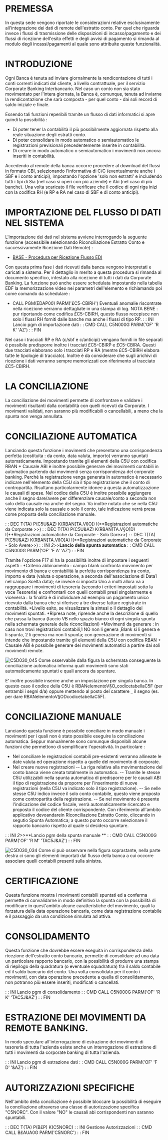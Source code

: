 # PREMESSA
In questa sede vengono riportate le considerazioni relative esclusivamente all'integrazione dei dati di remote dell'estratto conto. Per quel che riguarda invece i flussi di trasmissione delle disposizioni di incasso/pagamento e dei flussi di ricezione dell'esito effetti e degli avvisi di pagamento si rimanda al modulo degli incassi/pagamenti al quale sono attribuite queste funzionalità.

# INTRODUZIONE
Ogni Banca è tenuta ad inviare giornalmente la rendicontazione di tutti i conti correnti indicati dal cliente, a livello contrattuale, per il servizio Corporate Banking Interbancario. Nel caso un conto non sia stato movimentato per l'intera giornata, la Banca è, comunque, tenuta ad inviarne la rendicontazione che sarà composta - per quel conto - dai soli record di saldo iniziale e finale.

Essendo tali funzioni reperibili tramite un flusso di dati informatici si apre quindi la
possibilità : 

- Di poter tener la contabilità il più possibilmente aggiornata rispetto alla reale situazione degli estratti conto.
- Di poter consolidare in modo automatico o semiautomatico le registrazioni previsionali precedentemente inserite in contabilità.
- Di creare in modo automatico o semiautomatico i movimenti non ancora inseriti in contabilità.


Accedendo al remote della banca occorre procedere al download del flussi in formato CBI, selezionando l'informativa di C/C (eventualmente anche i SBF e i conto anticipi), impostando l'opzione 'solo non estratti' e includendo tutti i tipi di Sia (nel caso si operi con più aziende) e Abi (nel caso di più banche). Una volta scaricato il file verificare che il codice di ogni riga inizi con la codifica RH (e RP e RA nel caso di SBF e di conto anticipi).

# IMPORTAZIONE DEL FLUSSO DI DATI NEL SISTEMA

L'importazione dei dati nel sistema avviene interrogando la seguente funzione (accessibile selezionando Riconciliazione Estratto Conto e successivamente Ricezione Dati Remote) : 

- [BASE - Procedura per Ricezione Flusso EDI](Sorgenti/DOC/TA/B£AMO/EDBASE_02)

Con questa prima fase i dati ricevuti dalla banca vengono interpretati e caricati a sistema. Per il dettaglio in merito a questa procedura si rimanda al documento specifico, intestato alla ricezione di tutti i dati da Corporate Banking.
La funzione può anche essere schedulata impostando nella tabella EDF la memorizzazione video nei parametri dell'elemento e richiamando poi come comando da schedulare : 
* CALL PGM(EDAP00) PARM('£C5-CBIRH')
Eventuali anomalie riscontrate nella ricezione verranno dettagliate in una stampa di log.
NOTA BENE :  pur riportando come codifica £C5-CBIRH, questo flusso recepisce non solo i flussi RH forniti dalle banche ma anche i flussi di tipo RP.
 :  : INI Lancio pgm di importazione dati
 :  : CMD CALL C5N000G PARM('OF' 'R K' 'AZ')
 :  : FIN

Nel caso i tracciati RP e RA (c/sbf e c/anticipi) vengano forniti in file separati è possibile predisporre inoltre i tracciati £C5-CBIRP e £C5-CBIRA. Questi due tracciati elaborano solo i tracciati RP e RA (mentre £C5-CBIRH elabora tutte le tipologie di tracciato). Inoltre è da considerare che sugli arichivi di ricezione i dati verranno sempre memorizzati con riferimento al tracciato £C5-CBIRH.

# LA CONCILIAZIONE
La conciliazione dei movimenti permette di confrontare e validare i movimenti risultanti dalla contabilità con quelli ricevuti da Corporate.
I movimenti validati, non saranno più modificabili o cancellabili, a meno che la spunta non venga annullata.

# CONCILIAZIONE AUTOMATICA
Lanciando questa funzione i movimenti che presentano una corrispondenza perfetta (costituita :  da conto, data valuta, importo) verranno spuntati automaticamente. Impostando tramite gli elementi della C5U con codifica RBAN + Causale ABI è inoltre possibile generare dei movimenti contabili in automatico partendo dai movimenti senza corrispondenza del corporate banking. Perchè la registrazione venga generata in automatico è necessario indicare nell'elemento della C5U sia il tipo registrazione che il conto di contropartita. Risultano particolarmente idonee a questa automatizzazione le causali di spese.
Nel codice della C5U è inoltre possibile aggiungere anche il segno dare/avere per differenziare causale/conto a seconda non solo della causale ma anche del segno.
Va inoltre notato che se nella C5U viene indicata solo la causale o solo il conto, tale indicazione verrà presa come proposta della conciliazione manuale.

 :  : DEC T(TA) P(C5U&AZ) K(RBAN[TA.V§O]) I(**Registrazioni automatiche da Corporate >>)
 :  : DEC T(TA) P(C5U&AZ) K(RBAN[TA.V§O]D) I(**Registrazioni automatiche da Corporate - Solo Dare>>)
 :  : DEC T(TA) P(C5U&AZ) K(RBAN[TA.V§O]A) I(**Registrazioni automatiche da Corporate - Solo Avere>>)
 :  : INI _2_>>**Lancio della spunta automatica**
 :  : CMD CALL C5N000G PARM('OF' 'F A' 'AZ')
 :  : FIN

Tramite l'opzione F17 si ha la possibilità inoltre di impostare i seguenti aspetti : 
*Criterio abbinamento :  campo blank confronta movimento per movimento di banca e contabilità la perfetta corrispondenza tra conto, importo e data (valuta o operazione, a seconda dell'associazione di Data1 nel campo Scelta data); se invece si imposta Uno a molti allora va a raggruppare i movimenti di tesoreria (secondo i criteri impostati sotto la voce Tesoreria) e confrontarli con quelli contabili presi singolarmente e viceversa :  la finalità è di individuare ad esempio  un pagamento unico ricevuto dalla banca che si riferisce a tre diverse fatture registrate in contabilità.
*Livello esito, se visualizzare la sintesi o il dettaglio dei movimenti spuntati.
*Ripresa note, riprende anche la descrizione di quello che passa la banca (faccio VB nello spazio bianco di ogni singola spunta nella schermata generale delle riconciliazioni)
*Movimenti da generare :  in caso non trovi registrazioni contabili,1 NO non li genera ,Blank si li genera e li spunta, 2 li genera ma non li spunta; con generazione di movimenti si intende che impostando tramite gli elementi della C5U con codifica RBAN + Causale ABI è possibile generare dei movimenti automatici a partire dai soli movimenti remote.


![C5D030_045](http://localhost:3000/immagini/C5D030_C/C5D030_045.png)
Come osservabile dalla figura la schermata conseguente la conciliazione automatica informa quali movimenti sono stati automaticamente spuntati e quali ancora da spuntare.

E' inoltre possibile inserire anche un impostazione per singola banca. In questo caso il codice della C5U è RBANelementoV§O_codicetabellaC5F (per entrambi i segni d/a) oppure mettendo al posto del carattere _ il segno (es. per dare RBANelementoV§ODcodicetabellaC5F).

# CONCILIAZIONE MANUALE
Lanciando questa funzione è possibile conciliare in modo manuale i movimenti per i quali non è stato possibile eseguire la conciliazione automatica. Seppur manualmente sono comunque disponibili alcune funzioni che permettono di semplificare l'operatività. In particolare : 

- Nel conciliare le registrazioni contabili pre-esistenti verranno allineate le date valuta ed operazione rispetto a quelle del movimento di corporate.
- Nel creare nuove registrazioni
-- La riga relativa alla movimentazione del conto banca viene creata totalmente in automatico.
-- Tramite le stesse C5U utilizzabili nella spunta automatica di predisporre per le causali ABI il tipo di registrazione da proporre per l'inserimento di nuove registrazioni (nella C5U va indicato solo il tipo registrazione).
-- Se nelle stesse C5U indico invece il solo conto contabile, questo viene proposto come contropartita della registrazione.
-- Se nel movimento è presente l'indicazione del codice fiscale, verrà automaticamente ricercato e proposto il codice del cliente corrispondente.
Con riferimento all'ambito applicativo devoandarein RIconciliazione Estratto Conto, cliccando in segutio Spunta Automatica; a questo punto occorre selezionare il rapporto bancario rispetto al quale si desidera spuntare.



 :  : INI _2_>>**Lancio pgm della spunta manuale  **
 :  : CMD CALL C5N000G PARM('OF' 'R M' 'TAC5J&AZ')
 :  : FIN

![C5D030_034](http://localhost:3000/immagini/C5D030_C/C5D030_034.png)
Come si può osservare nella figura soprastante, nella parte destra ci sono gli elementi importati dal flusso della banca a cui occorre associare quelli contabili presenti sulla sinistra.

# CERTIFICAZIONE
Questa funzione mostra i movimenti contabili spuntati ed a conferma permette di convalidarne in modo definitivo la spunta con la possibilità di modificare in quest'ambito alcune caratteristiche del movimento, quali la forzatura della data operazione bancaria, come data registrazione contabile e il passaggio da una condizione simulata ad attiva.

# CONSOLIDAMENTO
Questa funzione che dovrebbe essere eseguita in corrispondenza della ricezione dell'estratto conto bancario, permette di consolidare ad una data un particolare rapporto bancario, con la possibilità di produrre una stampa di riepilogo della quadratura (o eventuale squadratura) fra il saldo contabile ed il saldo bancario del conto.
Una volta consolidato per il conto i movimenti, con data operazione precedente a quella di consolidamento, non potranno più essere inseriti, modificati o cancellati.

 :  : INI Lancio pgm di consolidamento
 :  : CMD CALL C5N000G PARM('OF' 'R K' 'TAC5J&AZ')
 :  : FIN

# ESTRAZIONE DEI MOVIMENTI DA REMOTE BANKING.
In modo speculare all'interrogazione di estrazione dei movimenti di tesoreria di tutta l'azienda esiste anche un interrogazione di estrazione di tutti i movimenti da corporate banking di tutta l'azienda.

 :  : INI Lancio pgm di estrazione dati
 :  : CMD CALL C5N000G PARM('OF' 'F D' '&AZ')
 :  : FIN

# AUTORIZZAZIONI SPECIFICHE
Nell'ambito della conciliazione è possibile bloccare la possibilità di eseguire la conciliazione attraverso una classe di autorizzazione specifica "C5NORC".
Con il valore "NO" le causali abi corrispondenti non saranno spuntabili.

 :  : DEC T(TA) P(B£P) K(C5NORC)
 :  : INI Gestione Autorizzazioni
 :  : CMD CALL B£AUA0G PARM('C5NORC')
 :  : FIN
